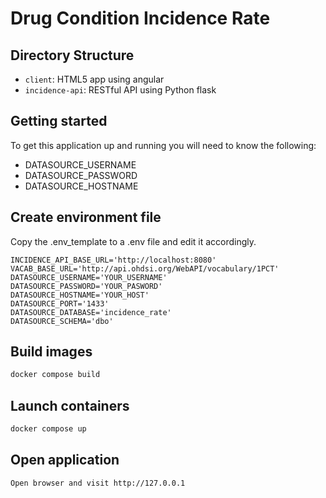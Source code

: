 # Drug Condition Incidence Rate

## Directory Structure

* `client`: HTML5 app using angular
* `incidence-api`: RESTful API using Python flask

## Getting started
To get this application up and running you will need to know the following:
* DATASOURCE_USERNAME
* DATASOURCE_PASSWORD
* DATASOURCE_HOSTNAME

## Create environment file
Copy the .env_template to a .env file and edit it accordingly.
```
INCIDENCE_API_BASE_URL='http://localhost:8080'
VACAB_BASE_URL='http://api.ohdsi.org/WebAPI/vocabulary/1PCT'
DATASOURCE_USERNAME='YOUR_USERNAME'
DATASOURCE_PASSWORD='YOUR_PASWORD'
DATASOURCE_HOSTNAME='YOUR_HOST'
DATASOURCE_PORT='1433'
DATASOURCE_DATABASE='incidence_rate'
DATASOURCE_SCHEMA='dbo'
```


## Build images
```sh
docker compose build
```
## Launch containers
```sh 
docker compose up
```

## Open application
```sh
Open browser and visit http://127.0.0.1
```